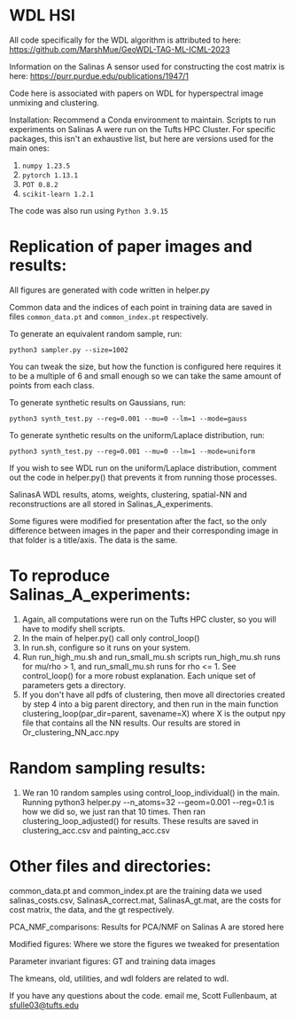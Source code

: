 # WDL HSI

All code specifically for the WDL algorithm is attributed to here: 
https://github.com/MarshMue/GeoWDL-TAG-ML-ICML-2023

Information on the Salinas A sensor used for constructing the cost matrix is here:
https://purr.purdue.edu/publications/1947/1

Code here is associated with papers on WDL for hyperspectral image unmixing and clustering.

Installation: 
Recommend a Conda environment to maintain. Scripts to run experiments on Salinas A were run on the Tufts HPC Cluster. For specific packages, this isn't an exhaustive list, but here are versions used for the main ones:
1. ```numpy 1.23.5```
2. ```pytorch 1.13.1```
3. ```POT 0.8.2 ```
4. ```scikit-learn 1.2.1```

The code was also run using ```Python 3.9.15```

# Replication of paper images and results: 
All figures are generated with code written in helper.py

Common data and the indices of each point in training data are saved in files ```common_data.pt``` and ```common_index.pt``` respectively. 

To generate an equivalent random sample, run:

```python3 sampler.py --size=1002```

You can tweak the size, but how the function is configured here requires it to be a multiple of 6 and small enough so we can take the same amount of points from each class. 


To generate synthetic results on Gaussians, run:

```python3 synth_test.py --reg=0.001 --mu=0 --lm=1 --mode=gauss```

To generate synthetic results on the uniform/Laplace distribution, run:

```python3 synth_test.py --reg=0.001 --mu=0 --lm=1 --mode=uniform```

If you wish to see WDL run on the uniform/Laplace distribution, comment out the code in helper.py() that prevents it from running those processes.

SalinasA WDL results, atoms, weights, clustering, spatial-NN and reconstructions are all stored in Salinas_A_experiments. 

Some figures were modified for presentation after the fact, so the only difference 
between images in the paper and their corresponding image in that folder is a 
title/axis. The data is the same.  

# To reproduce Salinas_A_experiments: 
1. Again, all computations were run on the Tufts HPC cluster, so you will have
to modify shell scripts.
2. In the main of helper.py() call only control_loop()
3. In run.sh, configure so it runs on your system.
4. Run run_high_mu.sh and run_small_mu.sh scripts
run_high_mu.sh runs for mu/rho > 1, and run_small_mu.sh runs for rho <= 1. See
control_loop() for a more robust explanation. Each unique set of parameters gets
a directory. 
5. If you don't have all pdfs of clustering, then move all directories created
by step 4 into a big parent directory, and then run in the main function 
clustering_loop(par_dir=parent, savename=X) where X is the output npy file
that contains all the NN results. Our results are stored in Or_clustering_NN_acc.npy

# Random sampling results:
1. We ran 10 random samples using control_loop_individual() in the main. Running
python3 helper.py --n_atoms=32 --geom=0.001 --reg=0.1 is how we did so, we just 
ran that 10 times. Then ran clustering_loop_adjusted() for results. These results
are saved in clustering_acc.csv and painting_acc.csv

# Other files and directories:
common_data.pt and common_index.pt are the training data we used
salinas_costs.csv, SalinasA_correct.mat, SalinasA_gt.mat, are the costs for cost matrix,
the data, and the gt respectively. 

PCA_NMF_comparisons: 
Results for PCA/NMF on Salinas A are stored here

Modified figures:
Where we store the figures we tweaked for presentation

Parameter invariant figures: 
GT and training data images

The kmeans, old, utilities, and wdl folders are related to wdl. 


If you have any questions about the code. email me, Scott Fullenbaum, at sfulle03@tufts.edu
